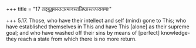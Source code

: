 +++
title = "17 तद्बुद्धयस्तदात्मानस्तन्निष्ठास्तत्परायणाः"

+++
5.17. Those, who have their intellect and self (mind) gone to This; who
have established themselves in This and have This \[alone\] as their
supreme goal; and who have washed off their sins by means of \[perfect\]
knowledge-they reach a state from which there is no more return.
